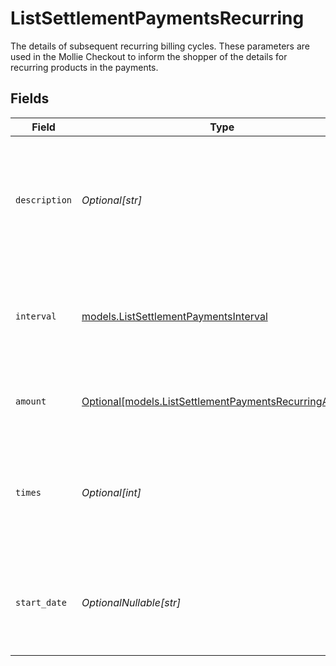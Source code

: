 # ListSettlementPaymentsRecurring

The details of subsequent recurring billing cycles. These parameters are used in the Mollie Checkout
to inform the shopper of the details for recurring products in the payments.


## Fields

| Field                                                                                                        | Type                                                                                                         | Required                                                                                                     | Description                                                                                                  | Example                                                                                                      |
| ------------------------------------------------------------------------------------------------------------ | ------------------------------------------------------------------------------------------------------------ | ------------------------------------------------------------------------------------------------------------ | ------------------------------------------------------------------------------------------------------------ | ------------------------------------------------------------------------------------------------------------ |
| `description`                                                                                                | *Optional[str]*                                                                                              | :heavy_minus_sign:                                                                                           | A description of the recurring item. If not present, the main description of the item will be used.          | Gym subscription                                                                                             |
| `interval`                                                                                                   | [models.ListSettlementPaymentsInterval](../models/listsettlementpaymentsinterval.md)                         | :heavy_check_mark:                                                                                           | Cadence unit of the recurring item. For example: `12 months`, `52 weeks` or `365 days`.                      | 12 months                                                                                                    |
| `amount`                                                                                                     | [Optional[models.ListSettlementPaymentsRecurringAmount]](../models/listsettlementpaymentsrecurringamount.md) | :heavy_minus_sign:                                                                                           | Total amount and currency of the recurring item.                                                             |                                                                                                              |
| `times`                                                                                                      | *Optional[int]*                                                                                              | :heavy_minus_sign:                                                                                           | Total number of charges for the subscription to complete. Leave empty for ongoing subscription.              | 1                                                                                                            |
| `start_date`                                                                                                 | *OptionalNullable[str]*                                                                                      | :heavy_minus_sign:                                                                                           | The start date of the subscription if it does not start right away (format `YYYY-MM-DD`)                     | 2024-12-12                                                                                                   |